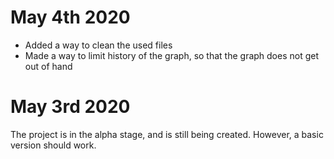 # May 4th 2020

* Added a way to clean the used files
* Made a way to limit history of the graph, so that the graph does not get out of hand


# May 3rd 2020
The project is in the alpha stage, and is still being created. However, a basic version should work.

